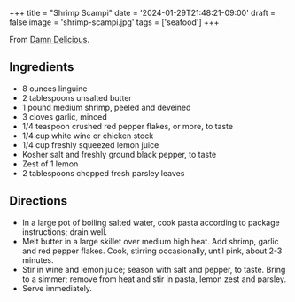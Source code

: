 +++
title = "Shrimp Scampi"
date = '2024-01-29T21:48:21-09:00'
draft = false
image = 'shrimp-scampi.jpg'
tags = ['seafood']
+++

From [Damn Delicious](https://damndelicious.net/2014/03/28/shrimp-scampi/).

## Ingredients
* 8 ounces linguine
* 2 tablespoons unsalted butter
* 1 pound medium shrimp, peeled and deveined
* 3 cloves garlic, minced
* 1/4 teaspoon crushed red pepper flakes, or more, to taste
* 1/4 cup white wine or chicken stock
* 1/4 cup freshly squeezed lemon juice
* Kosher salt and freshly ground black pepper, to taste
* Zest of 1 lemon
* 2 tablespoons chopped fresh parsley leaves

## Directions
* In a large pot of boiling salted water, cook pasta according to package instructions; drain well.
* Melt butter in a large skillet over medium high heat. Add shrimp, garlic and red pepper flakes. Cook, stirring occasionally, until pink, about 2-3 minutes.
* Stir in wine and lemon juice; season with salt and pepper, to taste. Bring to a simmer; remove from heat and stir in pasta, lemon zest and parsley.
* Serve immediately.
